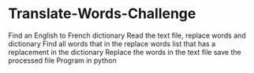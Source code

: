 # Translate-Words-Challenge
Find an English to French dictionary Read the text file, replace words and dictionary Find all words that in the replace words list that has a replacement in the dictionary Replace the words in the text file save the processed file Program in python

